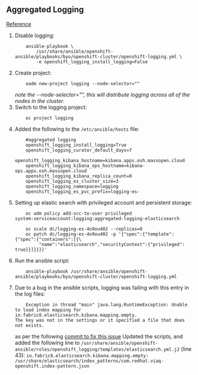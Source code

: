 ## Aggregated Logging
[Reference](https://docs.openshift.com/container-platform/3.5/install_config/aggregate_logging_sizing.html)

 1. Disable logging:
    ```shell
        ansible-playbook \
            /usr/share/ansible/openshift-ansible/playbooks/byo/openshift-cluster/openshift-logging.yml \
            -e openshift_logging_install_logging=False
    ```
 1. Create project:
    ```shell
        oadm new-project logging --node-selector=""
    ```
    *note the --node-selector="", this will distribute logging across all of the nodes in the cluster.*
 1. Switch to the logging project:
    ```shell
        oc project logging
    ```
 1. Added the following to the `/etc/ansible/hosts` file:
    ```shell
        #aggregated logging
        openshift_logging_install_logging=True
        openshift_logging_curator_default_days=7
        openshift_logging_kibana_hostname=kibana.apps.osh.massopen.cloud
        openshift_logging_kibana_ops_hostname=kibana-ops.apps.osh.massopen.cloud
        openshift_logging_kibana_replica_count=0
        openshift_logging_es_cluster_size=3
        openshift_logging_namespace=logging
        openshift_logging_es_pvc_prefix=logging-es-
    ```
 1. Setting up elastic search with privileged account and persistent storage: 
    ```shell
        oc adm policy add-scc-to-user privileged system:serviceaccount:logging:aggregated-logging-elasticsearch

        oc scale dc/logging-es-4o9ou402 --replicas=0
        oc patch dc/logging-es-4o9ou402 -p '{"spec":{"template":{"spec":{"containers":[{\ 
             "name":"elasticsearch","securityContext":{"privileged": true}}]}}}}'
    ```
 1. Run the ansible script:  
    ```shell
        ansible-playbook /usr/share/ansible/openshift-ansible/playbooks/byo/openshift-cluster/openshift-logging.yml
    ```
 1. Due to a bug in the ansible scripts, logging was failing with this entry in the log files:
    ```shell
        Exception in thread "main" java.lang.RuntimeException: Unable to load index mapping for io.fabric8.elasticsearch.kibana.mapping.empty.  
	The key was not in the settings or it specified a file that does not exists.
    ```
    as per the following [commit to fix this issue](https://github.com/openshift/openshift-ansible/pull/4657/files) 
    Updated the scripts, and added the following line to 
    `/usr/share/ansible/openshift-ansible/roles/openshift_logging/templates/elasticsearch.yml.j2` (line 43): 
    `io.fabric8.elasticsearch.kibana.mapping.empty: /usr/share/elasticsearch/index_patterns/com.redhat.viaq-openshift.index-pattern.json`
